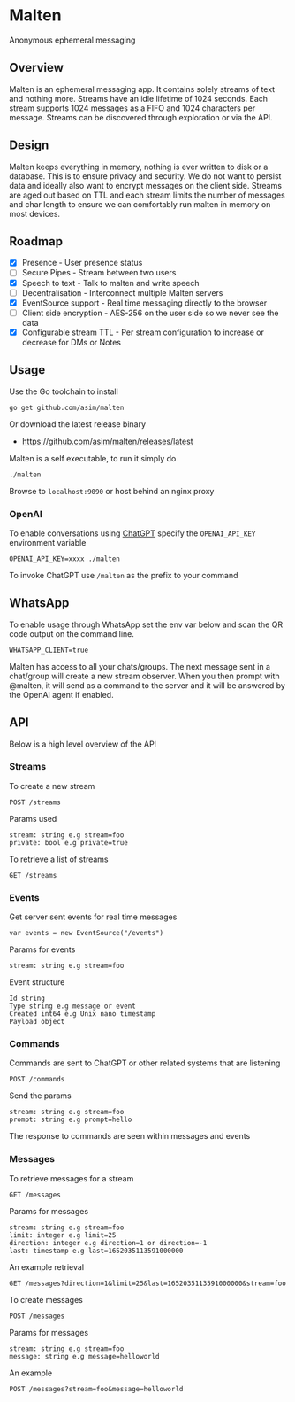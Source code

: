 # Malten

Anonymous ephemeral messaging

## Overview

Malten is an ephemeral messaging app. It contains solely streams of text and nothing more. 
Streams have an idle lifetime of 1024 seconds. Each stream supports 1024 messages as a FIFO and 
1024 characters per message. Streams can be discovered through exploration or via the API.

## Design

Malten keeps everything in memory, nothing is ever written to disk or a database. This is to ensure privacy and security. We 
do not want to persist data and ideally also want to encrypt messages on the client side. Streams are aged out based on TTL 
and each stream limits the number of messages and char length to ensure we can comfortably run malten in memory on most devices. 

## Roadmap

- [x] Presence - User presence status
- [ ] Secure Pipes - Stream between two users
- [x] Speech to text - Talk to malten and write speech
- [ ] Decentralisation - Interconnect multiple Malten servers
- [x] EventSource support - Real time messaging directly to the browser
- [ ] Client side encryption - AES-256 on the user side so we never see the data
- [x] Configurable stream TTL - Per stream configuration to increase or decrease for DMs or Notes

## Usage

Use the Go toolchain to install

```
go get github.com/asim/malten
```

Or download the latest release binary

- https://github.com/asim/malten/releases/latest

Malten is a self executable, to run it simply do 

```
./malten
```

Browse to `localhost:9090` or host behind an nginx proxy

### OpenAI

To enable conversations using [ChatGPT](https://openai.com/blog/chatgpt) specify the `OPENAI_API_KEY` environment variable

```
OPENAI_API_KEY=xxxx ./malten
```

To invoke ChatGPT use `/malten` as the prefix to your command

## WhatsApp

To enable usage through WhatsApp set the env var below and scan the QR code output on the command line. 

```
WHATSAPP_CLIENT=true
```

Malten has access to all your chats/groups. The next message sent in a chat/group will create a new stream 
observer. When you then prompt with @malten, it will send as a command to the server and it will be answered 
by the OpenAI agent if enabled.

## API

Below is a high level overview of the API

### Streams

To create a new stream

```
POST /streams
```

Params used

```
stream: string e.g stream=foo
private: bool e.g private=true
```

To retrieve a list of streams

```
GET /streams
```

### Events

Get server sent events for real time messages

```
var events = new EventSource("/events")
```

Params for events

```
stream: string e.g stream=foo
```

Event structure

```
Id string
Type string e.g message or event
Created int64 e.g Unix nano timestamp
Payload object
```

### Commands

Commands are sent to ChatGPT or other related systems that are listening

```
POST /commands
```

Send the params

```
stream: string e.g stream=foo
prompt: string e.g prompt=hello
```

The response to commands are seen within messages and events

### Messages

To retrieve messages for a stream

```
GET /messages
```

Params for messages

```
stream: string e.g stream=foo
limit: integer e.g limit=25
direction: integer e.g direction=1 or direction=-1
last: timestamp e.g last=1652035113591000000
```

An example retrieval

```
GET /messages?direction=1&limit=25&last=1652035113591000000&stream=foo
```

To create messages

```
POST /messages
```

Params for messages

```
stream: string e.g stream=foo
message: string e.g message=helloworld
```

An example

```
POST /messages?stream=foo&message=helloworld
```
